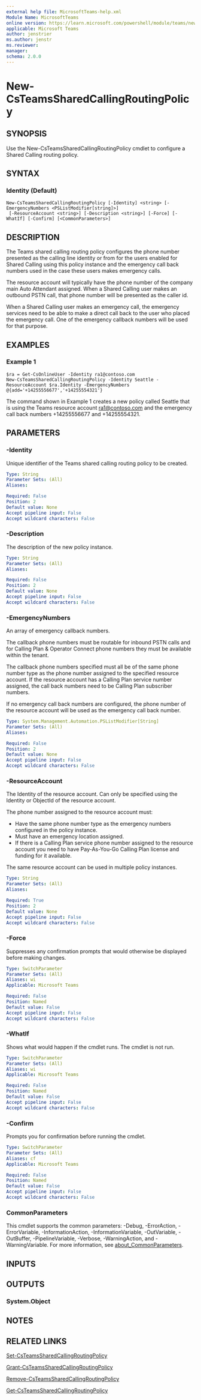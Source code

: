```yaml
---
external help file: MicrosoftTeams-help.xml
Module Name: MicrosoftTeams
online version: https://learn.microsoft.com/powershell/module/teams/new-csteamssharedcallingroutingpolicy
applicable: Microsoft Teams
author: jenstrier
ms.author: jenstr
ms.reviewer: 
manager:
schema: 2.0.0
---
```


# New-CsTeamsSharedCallingRoutingPolicy

## SYNOPSIS
Use the New-CsTeamsSharedCallingRoutingPolicy cmdlet to configure a Shared Calling routing policy.

## SYNTAX

### Identity (Default)
```
New-CsTeamsSharedCallingRoutingPolicy [-Identity] <string> [-EmergencyNumbers <PSListModifier[string]>]
 [-ResourceAccount <string>] [-Description <string>] [-Force] [-WhatIf] [-Confirm] [<CommonParameters>]
```

## DESCRIPTION

The Teams shared calling routing policy configures the phone number presented as the calling line identity or from for the users enabled
for Shared Calling using this policy instance and the emergency call back numbers used in the case these users makes emergency calls.

The resource account will typically have the phone number of the company main Auto Attendant assigned. When a Shared Calling user makes
an outbound PSTN call, that phone number will be presented as the caller id.

When a Shared Calling user makes an emergency call, the emergency services need to be able to make a direct call back to the user who placed
the emergency call. One of the emergency callback numbers will be used for that purpose.

## EXAMPLES

### Example 1
```
$ra = Get-CsOnlineUser -Identity ra1@contoso.com
New-CsTeamsSharedCallingRoutingPolicy -Identity Seattle -ResourceAccount $ra.Identity -EmergencyNumbers @{add='+14255556677','+14255554321'}
```
The command shown in Example 1 creates a new policy called Seattle that is using the Teams resource account ra1@contoso.com
and the emergency call back numbers +14255556677 and +14255554321.

## PARAMETERS

### -Identity
Unique identifier of the Teams shared calling routing policy to be created. 

```yaml
Type: String
Parameter Sets: (All)
Aliases:

Required: False
Position: 2
Default value: None
Accept pipeline input: False
Accept wildcard characters: False
```

### -Description
The description of the new policy instance.

```yaml
Type: String
Parameter Sets: (All)
Aliases:

Required: False
Position: 2
Default value: None
Accept pipeline input: False
Accept wildcard characters: False
```

### -EmergencyNumbers
An array of emergency callback numbers.

The callback phone numbers must be routable for inbound PSTN calls and for Calling Plan & Operator Connect phone numbers they
must be available within the tenant.

The callback phone numbers specified must all be of the same phone number type as the phone number assigned to the specified resource
account. If the resource account has a Calling Plan service number assigned, the call back numbers need to be Calling Plan subscriber
numbers.

If no emergency call back numbers are configured, the phone number of the resource account will be used as the emergency call back number.

```yaml
Type: System.Management.Automation.PSListModifier[String]
Parameter Sets: (All)
Aliases:

Required: False
Position: 2
Default value: None
Accept pipeline input: False
Accept wildcard characters: False
```

### -ResourceAccount
The Identity of the resource account. Can only be specified using the Identity or ObjectId of the resource account.

The phone number assigned to the resource account must:
- Have the same phone number type as the emergency numbers configured in the policy instance.
- Must have an emergency location assigned.
- If there is a Calling Plan service phone number assigned to the resource account you need to have Pay-As-You-Go Calling Plan license and funding for it available.

The same resource account can be used in multiple policy instances. 

```yaml
Type: String
Parameter Sets: (All)
Aliases:

Required: True
Position: 2
Default value: None
Accept pipeline input: False
Accept wildcard characters: False
```

### -Force
Suppresses any confirmation prompts that would otherwise be displayed before making changes.

```yaml
Type: SwitchParameter
Parameter Sets: (All)
Aliases: wi
Applicable: Microsoft Teams

Required: False
Position: Named
Default value: False
Accept pipeline input: False
Accept wildcard characters: False
```

### -WhatIf
Shows what would happen if the cmdlet runs.
The cmdlet is not run.

```yaml
Type: SwitchParameter
Parameter Sets: (All)
Aliases: wi
Applicable: Microsoft Teams

Required: False
Position: Named
Default value: False
Accept pipeline input: False
Accept wildcard characters: False
```

### -Confirm
Prompts you for confirmation before running the cmdlet.

```yaml
Type: SwitchParameter
Parameter Sets: (All)
Aliases: cf
Applicable: Microsoft Teams

Required: False
Position: Named
Default value: False
Accept pipeline input: False
Accept wildcard characters: False
```


### CommonParameters
This cmdlet supports the common parameters: -Debug, -ErrorAction, -ErrorVariable, -InformationAction, -InformationVariable, -OutVariable, -OutBuffer, -PipelineVariable, -Verbose, -WarningAction, and -WarningVariable. For more information, see [about_CommonParameters](http://go.microsoft.com/fwlink/?LinkID=113216).

## INPUTS

## OUTPUTS

### System.Object
## NOTES

## RELATED LINKS

[Set-CsTeamsSharedCallingRoutingPolicy](Set-CsTeamsSharedCallingRoutingPolicy.md)

[Grant-CsTeamsSharedCallingRoutingPolicy](Grant-CsTeamsSharedCallingRoutingPolicy.md)

[Remove-CsTeamsSharedCallingRoutingPolicy](Remove-CsTeamsSharedCallingRoutingPolicy.md)

[Get-CsTeamsSharedCallingRoutingPolicy](Get-CsTeamsSharedCallingRoutingPolicy.md)
